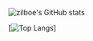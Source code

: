 ![zilboe's GitHub stats](https://github-readme-stats.vercel.app/api?username=zilboe&theme=synthwave)


[![Top Langs](https://github-readme-stats.vercel.app/api/top-langs/?username=zilboe&layout=compact&hide=html,css&theme=synthwave)]
